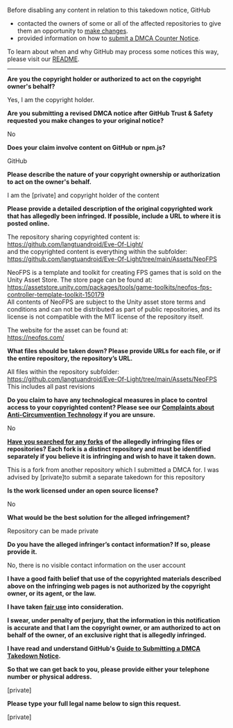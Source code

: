 Before disabling any content in relation to this takedown notice, GitHub
- contacted the owners of some or all of the affected repositories to give them an opportunity to [make changes](https://docs.github.com/en/github/site-policy/dmca-takedown-policy#a-how-does-this-actually-work).
- provided information on how to [submit a DMCA Counter Notice](https://docs.github.com/en/articles/guide-to-submitting-a-dmca-counter-notice).

To learn about when and why GitHub may process some notices this way, please visit our [README](https://github.com/github/dmca/blob/master/README.md#anatomy-of-a-takedown-notice).

---

**Are you the copyright holder or authorized to act on the copyright owner's behalf?**

Yes, I am the copyright holder.

**Are you submitting a revised DMCA notice after GitHub Trust & Safety requested you make changes to your original notice?**

No

**Does your claim involve content on GitHub or npm.js?**

GitHub

**Please describe the nature of your copyright ownership or authorization to act on the owner's behalf.**

I am the [private] and copyright holder of the content

**Please provide a detailed description of the original copyrighted work that has allegedly been infringed. If possible, include a URL to where it is posted online.**

The repository sharing copyrighted content is:  
https://github.com/langtuandroid/Eve-Of-Light/  
and the copyrighted content is everything within the subfolder:  
https://github.com/langtuandroid/Eve-Of-Light/tree/main/Assets/NeoFPS

NeoFPS is a template and toolkit for creating FPS games that is sold on the Unity Asset Store. The store page can be found at:  
https://assetstore.unity.com/packages/tools/game-toolkits/neofps-fps-controller-template-toolkit-150179  
All contents of NeoFPS are subject to the Unity asset store terms and conditions and can not be distributed as part of public repositories, and its license is not compatible with the MIT license of the repository itself.

The website for the asset can be found at:  
https://neofps.com/

**What files should be taken down? Please provide URLs for each file, or if the entire repository, the repository’s URL.**

All files within the repository subfolder: https://github.com/langtuandroid/Eve-Of-Light/tree/main/Assets/NeoFPS  
This includes all past revisions

**Do you claim to have any technological measures in place to control access to your copyrighted content? Please see our <a href="https://docs.github.com/articles/guide-to-submitting-a-dmca-takedown-notice#complaints-about-anti-circumvention-technology">Complaints about Anti-Circumvention Technology</a> if you are unsure.**

No

**<a href="https://docs.github.com/articles/dmca-takedown-policy#b-what-about-forks-or-whats-a-fork">Have you searched for any forks</a> of the allegedly infringing files or repositories? Each fork is a distinct repository and must be identified separately if you believe it is infringing and wish to have it taken down.**

This is a fork from another repository which I submitted a DMCA for. I was advised by [private]to submit a separate takedown for this repository

**Is the work licensed under an open source license?**

No

**What would be the best solution for the alleged infringement?**

Repository can be made private

**Do you have the alleged infringer’s contact information? If so, please provide it.**

No, there is no visible contact information on the user account

**I have a good faith belief that use of the copyrighted materials described above on the infringing web pages is not authorized by the copyright owner, or its agent, or the law.**

**I have taken <a href="https://www.lumendatabase.org/topics/22">fair use</a> into consideration.**

**I swear, under penalty of perjury, that the information in this notification is accurate and that I am the copyright owner, or am authorized to act on behalf of the owner, of an exclusive right that is allegedly infringed.**

**I have read and understand GitHub's <a href="https://docs.github.com/articles/guide-to-submitting-a-dmca-takedown-notice/">Guide to Submitting a DMCA Takedown Notice</a>.**

**So that we can get back to you, please provide either your telephone number or physical address.**

[private]  

**Please type your full legal name below to sign this request.**

[private]
